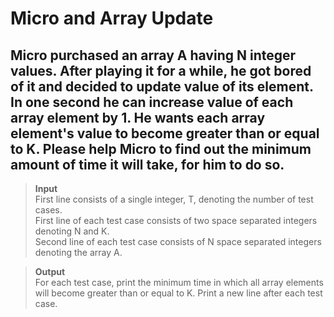 # Micro and Array Update
## Micro purchased an array A having N integer values. After playing it for a while, he got bored of it and decided to update value of its element. In one second he can increase value of each array element by 1. He wants each array element's value to become greater than or equal to K. Please help Micro to find out the minimum amount of time it will take, for him to do so.

>**Input**<br/>
>First line consists of a single integer, T, denoting the number of test cases. <br/>
>First line of each test case consists of two space separated integers denoting N and K. <br/>
>Second line of each test case consists of N space separated integers denoting the array A.<br/>

>**Output**<br/>
>For each test case, print the minimum time in which all array elements will become greater than or equal to K. Print a new line after each test case.